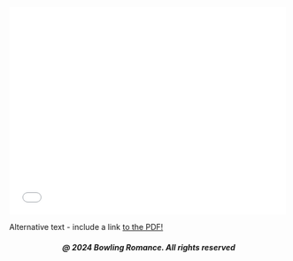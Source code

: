 <html>

<head style="visibility: hidden;">
       
<body>   
       
<embed src="boontonlanes07005nodell.pdf" type="application/pdf" width="500" height="375"></embed>

<object data="boontonlanes07005nodell.pdf" type="application/pdf" width="100%" height="100%">
  <p>Alternative text - include a link <a href="myfile.pdf">to the PDF!</a></p>
</object>
  
<h5 style="text-align:center;"><i>@ 2024 Bowling Romance. All rights reserved</i></h5>   
</body>
</head>
</html>
